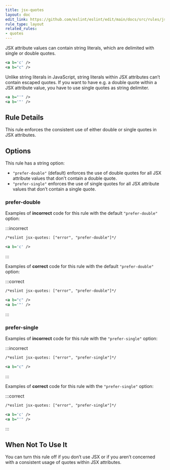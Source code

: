 ```yaml
---
title: jsx-quotes
layout: doc
edit_link: https://github.com/eslint/eslint/edit/main/docs/src/rules/jsx-quotes.md
rule_type: layout
related_rules:
- quotes
---
```




JSX attribute values can contain string literals, which are delimited with single or double quotes.

```xml
<a b='c' />
<a b="c" />
```

Unlike string literals in JavaScript, string literals within JSX attributes can’t contain escaped quotes.
If you want to have e.g. a double quote within a JSX attribute value, you have to use single quotes as string delimiter.

```xml
<a b="'" />
<a b='"' />
```

## Rule Details

This rule enforces the consistent use of either double or single quotes in JSX attributes.

## Options

This rule has a string option:

* `"prefer-double"` (default) enforces the use of double quotes for all JSX attribute values that don't contain a double quote.
* `"prefer-single"` enforces the use of single quotes for all JSX attribute values that don’t contain a single quote.

### prefer-double

Examples of **incorrect** code for this rule with the default `"prefer-double"` option:

:::incorrect

```xml
/*eslint jsx-quotes: ["error", "prefer-double"]*/

<a b='c' />
```

:::

Examples of **correct** code for this rule with the default `"prefer-double"` option:

:::correct

```xml
/*eslint jsx-quotes: ["error", "prefer-double"]*/

<a b="c" />
<a b='"' />
```

:::

### prefer-single

Examples of **incorrect** code for this rule with the `"prefer-single"` option:

:::incorrect

```xml
/*eslint jsx-quotes: ["error", "prefer-single"]*/

<a b="c" />
```

:::

Examples of **correct** code for this rule with the `"prefer-single"` option:

:::correct

```xml
/*eslint jsx-quotes: ["error", "prefer-single"]*/

<a b='c' />
<a b="'" />
```

:::

## When Not To Use It

You can turn this rule off if you don’t use JSX or if you aren’t concerned with a consistent usage of quotes within JSX attributes.
